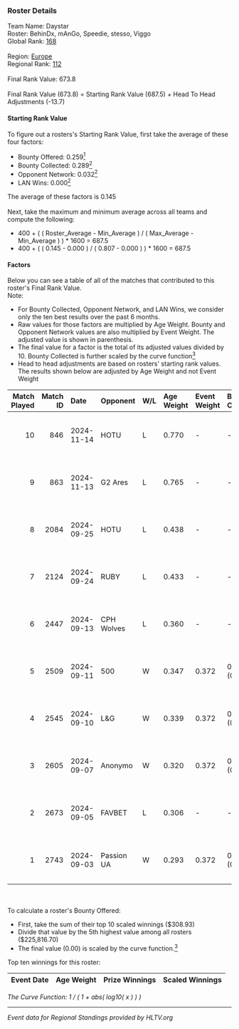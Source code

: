### Roster Details<br />
Team Name: Daystar<br />
Roster: BehinDx, mAnGo, Speedie, stesso, Viggo<br />
Global Rank: [168](../../standings_global_2025_01_17.md)<br />
<br />
Region: [Europe]( ../../standings_europe_2025_01_17.md)<br />
Regional Rank: [112]( ../../standings_europe_2025_01_17.md)<br />
<br />
Final Rank Value:  673.8<br />
<br />
Final Rank Value (673.8) = Starting Rank Value (687.5) + Head To Head Adjustments (-13.7)<br />

#### Starting Rank Value<br />
To figure out a rosters's Starting Rank Value, first take the average of these four factors:<br />
- Bounty Offered: 0.259[<sup>1</sup>](#table2)
- Bounty Collected: 0.289[<sup>2</sup>](#table1)
- Opponent Network: 0.032[<sup>2</sup>](#table1)
- LAN Wins: 0.000[<sup>2</sup>](#table1)

The average of these factors is 0.145<br />
<br />
Next, take the maximum and minimum average across all teams and compute the following:<br />
- 400 + ( ( Roster_Average - Min_Average ) / ( Max_Average - Min_Average ) ) * 1600 = 687.5
- 400 + ( ( 0.145 - 0.000 ) / ( 0.807 - 0.000 ) ) * 1600 = 687.5


#### Factors<br />
Below you can see a table of all of the matches that contributed to this roster's Final Rank Value.<br />
Note:<br />

- For Bounty Collected, Opponent Network, and LAN Wins, we consider only the ten best results over the past 6 months.
- Raw values for those factors are multiplied by Age Weight. Bounty and Opponent Network values are also multiplied by Event Weight. The adjusted value is shown in parenthesis.
- The final value for a factor is the total of its adjusted values divided by 10. Bounty Collected is further scaled by the curve function[<sup>3</sup>](#curveFunction)
- Head to head adjustments are based on rosters' starting rank values. The results shown below are adjusted by Age Weight and not Event Weight
<span id="table1"></span><br />


| Match Played | Match ID | Date       | Opponent   | W/L | Age Weight | Event Weight | Bounty Collected | Opponent Network | LAN Wins  | H2H Adj. | Roster                                  |
| -: | -: | :- | :- | :- | :- | :- | :- | :- | :- | -: | :- |
|           10 |      846 | 2024-11-14 | HOTU       | L   | 0.770      | -            | -                | -                | -         |    -8.71 | BehinDx, mAnGo, Speedie, stesso, Viggo  |
|            9 |      863 | 2024-11-13 | G2 Ares    | L   | 0.765      | -            | -                | -                | -         |   -14.61 | BehinDx, mAnGo, Speedie, stesso, Viggo  |
|            8 |     2084 | 2024-09-25 | HOTU       | L   | 0.438      | -            | -                | -                | -         |    -5.98 | BehinDx, bekker, Speedie, stesso, Viggo |
|            7 |     2124 | 2024-09-24 | RUBY       | L   | 0.433      | -            | -                | -                | -         |    -9.04 | BehinDx, bekker, Speedie, stesso, Viggo |
|            6 |     2447 | 2024-09-13 | CPH Wolves | L   | 0.360      | -            | -                | -                | -         |    -4.67 | BehinDx, bekker, Speedie, stesso, Viggo |
|            5 |     2509 | 2024-09-11 | 500        | W   | 0.347      | 0.372        | 0.060 (0.008)    | 0.855 (0.110)    | 0 (0.000) |     8.56 | BehinDx, bekker, Speedie, stesso, Viggo |
|            4 |     2545 | 2024-09-10 | L&G        | W   | 0.339      | 0.372        | 0.058 (0.007)    | 0.566 (0.071)    | 0 (0.000) |     7.42 | BehinDx, bekker, Speedie, stesso, Viggo |
|            3 |     2605 | 2024-09-07 | Anonymo    | W   | 0.320      | 0.372        | 0.064 (0.008)    | 0.409 (0.049)    | 0 (0.000) |     6.94 | BehinDx, bekker, Speedie, stesso, Viggo |
|            2 |     2673 | 2024-09-05 | FAVBET     | L   | 0.306      | -            | -                | -                | -         |    -2.22 | BehinDx, bekker, Speedie, stesso, Viggo |
|            1 |     2743 | 2024-09-03 | Passion UA | W   | 0.293      | 0.372        | 0.109 (0.012)    | 0.830 (0.091)    | 0 (0.000) |     8.63 | BehinDx, bekker, Speedie, stesso, Viggo |

<br />
<span id="table2"></span><br />
To calculate a roster's Bounty Offered:<br />

- First, take the sum of their top 10 scaled winnings ($308.93)
- Divide that value by the 5th highest value among all rosters ($225,816.70)
- The final value (0.00) is scaled by the curve function.[<sup>3</sup>](#curveFunction)

Top ten winnings for this roster:<br />

| Event Date | Age Weight | Prize Winnings | Scaled Winnings |
| :- | -: | :- | :- |


<span id="curveFunction"></span>_The Curve Function: 1 / ( 1 + abs( log10( x ) ) )_<br />

---
_Event data for Regional Standings provided by HLTV.org_<br />
